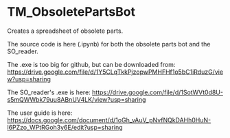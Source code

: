 # TM_ObsoletePartsBot
Creates a spreadsheet of obsolete parts.

The source code is here (.ipynb) for both the obsolete parts bot and the SO_reader.


The .exe is too big for github, but can be downloaded from:
https://drive.google.com/file/d/1Y5CLqTkkPjzopwPMHFHf1o5bC1iRduzG/view?usp=sharing


The SO_reader's .exe is here:
https://drive.google.com/file/d/1SotWVt0d8U-s5mQWWbk79uu8ABnUV4LK/view?usp=sharing


The user guide is here:
https://docs.google.com/document/d/1oGh_vAuV_pNvfNQkDAHh0HuN-l6PZzo_WPtRGoh3y6E/edit?usp=sharing

